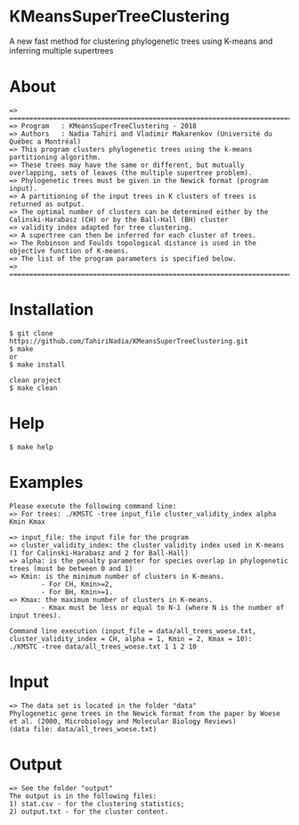 # KMeansSuperTreeClustering
A new fast method for clustering phylogenetic trees using K-means and inferring multiple supertrees

# About
	=> =============================================================================================================================
	=> Program   : KMeansSuperTreeClustering - 2018
	=> Authors   : Nadia Tahiri and Vladimir Makarenkov (Université du Québec a Montréal)
	=> This program clusters phylogenetic trees using the k-means partitioning algorithm.
	=> These trees may have the same or different, but mutually overlapping, sets of leaves (the multiple supertree problem).
	=> Phylogenetic trees must be given in the Newick format (program input).
	=> A partitioning of the input trees in K clusters of trees is returned as output. 
	=> The optimal number of clusters can be determined either by the Calinski-Harabasz (CH) or by the Ball-Hall (BH) cluster 
	=> validity index adapted for tree clustering.
	=> A supertree can then be inferred for each cluster of trees.
	=> The Robinson and Foulds topological distance is used in the objective function of K-means.
	=> The list of the program parameters is specified below.
	=> =============================================================================================================================

# Installation
	$ git clone https://github.com/TahiriNadia/KMeansSuperTreeClustering.git
	$ make
	or
	$ make install

	clean project
	$ make clean

# Help
	$ make help

# Examples
	Please execute the following command line:
	=> For trees: ./KMSTC -tree input_file cluster_validity_index alpha Kmin Kmax

	=> input_file: the input file for the program
	=> cluster_validity_index: the cluster validity index used in K-means (1 for Calinski-Harabasz and 2 for Ball-Hall)
	=> alpha: is the penalty parameter for species overlap in phylogenetic trees (must be between 0 and 1)
	=> Kmin: is the minimum number of clusters in K-means. 
        	- For CH, Kmin>=2,
        	- For BH, Kmin>=1.
	=> Kmax: the maximum number of clusters in K-means. 
        	- Kmax must be less or equal to N-1 (where N is the number of input trees).

	Command line execution (input_file = data/all_trees_woese.txt, cluster_validity_index = CH, alpha = 1, Kmin = 2, Kmax = 10):
	./KMSTC -tree data/all_trees_woese.txt 1 1 2 10

# Input
	=> The data set is located in the folder "data"
	Phylogenetic gene trees in the Newick format from the paper by Woese et al. (2000, Microbiology and Molecular Biology Reviews)
	(data file: data/all_trees_woese.txt)

# Output
	=> See the folder "output"
	The output is in the following files:
	1) stat.csv - for the clustering statistics;
	2) output.txt - for the cluster content.

